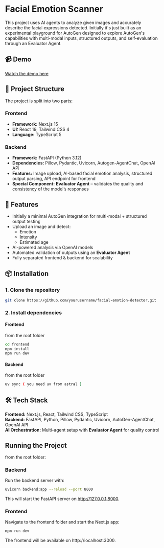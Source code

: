 

# Facial Emotion Scanner
This project uses AI agents to analyze given images and accurately describe the facial expressions detected.
Initially it's just built as an experimental playground for AutoGen designed to explore AutoGen's capabilities with multi-modal inputs, structured outputs, and self-evaluation through an Evaluator Agent.

## 📹 Demo
[Watch the demo here](https://drive.google.com/file/d/1n2accbFPAeryeETTUlTfLFNr9dpnAEDE/view)

## 📂 Project Structure
The project is split into two parts:

### Frontend
- **Framework:** Next.js 15
- **UI:** React 19, Tailwind CSS 4
- **Language:** TypeScript 5

### Backend
- **Framework:** FastAPI (Python 3.12)
- **Dependencies:** Pillow, Pydantic, Uvicorn, Autogen-AgentChat, OpenAI API
- **Features:** Image upload, AI-based facial emotion analysis, structured output parsing, API endpoint for frontend
- **Special Component:** **Evaluator Agent** – validates the quality and consistency of the model’s responses

## 🚀 Features
- Initially a minimal AutoGen integration for multi-modal + structured output testing
- Upload an image and detect:
  - Emotion  
  - Intensity  
  - Estimated age  
- AI-powered analysis via OpenAI models
- Automated validation of outputs using an **Evaluator Agent**
- Fully separated frontend & backend for scalability

## 📦 Installation

### 1. Clone the repository
```bash
git clone https://github.com/yourusername/facial-emotion-detector.git
```

### 2. Install dependencies

#### Frontend
from the root folder
```bash
cd frontend
npm install
npm run dev
```

#### Backend
from the root folder
```bash
uv sync ( you need uv from astral )

```

## 🛠 Tech Stack
**Frontend:** Next.js, React, Tailwind CSS, TypeScript  
**Backend:** FastAPI, Python, Pillow, Pydantic, Uvicorn, AutoGen-AgentChat, OpenAI API  
**AI Orchestration:** Multi-agent setup with **Evaluator Agent** for quality control


## Running the Project

from the root folder:
### Backend
Run the backend server with:

```bash
uvicorn backend:app --reload --port 8000
```

This will start the FastAPI server on http://127.0.0.1:8000.

### Frontend
Navigate to the frontend folder and start the Next.js app:
```bash
npm run dev
```
The frontend will be available on http://localhost:3000.
